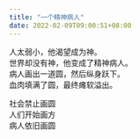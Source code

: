 ```yaml
---
title: "一个精神病人"
date: 2022-02-09T09:00:51+08:00
---
```


人太弱小，他渴望成为神。  
世界却没有神，他变成了精神病人。  
病人画出一道圆，然后纵身跃下。  
血肉填满了圆，最终瘫软溢出。

社会禁止画圆  
人们开始画方  
病人依旧画圆
